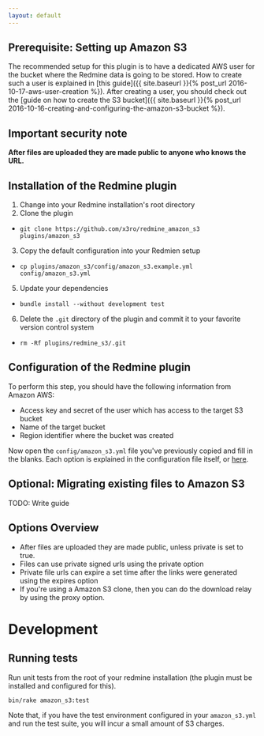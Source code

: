 ```yaml
---
layout: default
---
```


## Prerequisite: Setting up Amazon S3

The recommended setup for this plugin is to have a dedicated AWS user for the bucket where the Redmine data is going to be stored. How to create such a user is explained in [this guide]({{ site.baseurl }}{% post_url 2016-10-17-aws-user-creation %}). After creating a user, you should check out the [guide on how to create the S3 bucket]({{ site.baseurl }}{% post_url 2016-10-16-creating-and-configuring-the-amazon-s3-bucket %}).


## Important security note

**After files are uploaded they are made public to anyone who knows the URL.**


## Installation of the Redmine plugin

1. Change into your Redmine installation's root directory
2. Clone the plugin
  * `git clone https://github.com/x3ro/redmine_amazon_s3 plugins/amazon_s3`
3. Copy the default configuration into your Redmien setup
  * `cp plugins/amazon_s3/config/amazon_s3.example.yml config/amazon_s3.yml`
5. Update your dependencies
  * `bundle install --without development test`
6. Delete the `.git` directory of the plugin and commit it to your favorite version control system
  * `rm -Rf plugins/redmine_s3/.git`


## Configuration of the Redmine plugin

To perform this step, you should have the following information from Amazon AWS:

* Access key and secret of the user which has access to the target S3 bucket
* Name of the target bucket
* Region identifier where the bucket was created

Now open the `config/amazon_s3.yml` file you've previously copied and fill in the blanks. Each option is explained in the configuration file itself, or [here](https://github.com/x3ro/redmine_amazon_s3/blob/master/config/amazon_s3.example.yml).


## Optional: Migrating existing files to Amazon S3

TODO: Write guide



## Options Overview

* After files are uploaded they are made public, unless private is set to true.
* Files can use private signed urls using the private option
* Private file urls can expire a set time after the links were generated using the expires option
* If you're using a Amazon S3 clone, then you can do the download relay by using the proxy option.


# Development

## Running tests

Run unit tests from the root of your redmine installation (the plugin must be installed and configured for this). 

    bin/rake amazon_s3:test

Note that, if you have the test environment configured in your `amazon_s3.yml` and run the test suite, you will incur a small amount of S3 charges.
